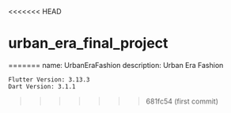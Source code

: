 <<<<<<< HEAD
# urban_era_final_project
=======
    name: UrbanEraFashion
    description: Urban Era Fashion

    Flutter Version: 3.13.3
    Dart Version: 3.1.1

>>>>>>> 681fc54 (first commit)
